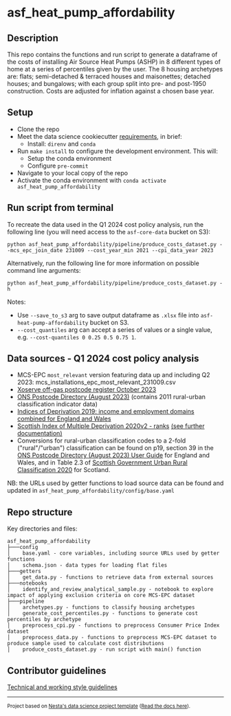 # asf_heat_pump_affordability

## Description

This repo contains the functions and run script to generate a dataframe of the costs of installing Air Source Heat Pumps
(ASHP) in 8 different types of home at a series of percentiles given by the user. The 8 housing archetypes are: flats;
semi-detached & terraced houses and maisonettes; detached houses; and bungalows; with each group split into pre- and
post-1950 construction. Costs are adjusted for inflation against a chosen base year.

## Setup

- Clone the repo
- Meet the data science cookiecutter [requirements](http://nestauk.github.io/ds-cookiecutter/quickstart), in brief:
  - Install: `direnv` and `conda`
- Run `make install` to configure the development environment. This will:
  - Setup the conda environment
  - Configure `pre-commit`
- Navigate to your local copy of the repo
- Activate the conda environment with `conda activate asf_heat_pump_affordability`

## Run script from terminal

To recreate the data used in the Q1 2024 cost policy analysis, run the following line (you will need access to the `asf-core-data` bucket on S3):

`python asf_heat_pump_affordability/pipeline/produce_costs_dataset.py --mcs_epc_join_date 231009 --cost_year_min 2021 --cpi_data_year 2023`

Alternatively, run the following line for more information on possible command line arguments:

`python asf_heat_pump_affordability/pipeline/produce_costs_dataset.py -h`

Notes:

- Use `--save_to_s3` arg to save output dataframe as `.xlsx` file into `asf-heat-pump-affordability` bucket on S3.
- `--cost_quantiles` arg can accept a series of values or a single value, e.g. `--cost-quantiles 0 0.25 0.5 0.75 1`.

## Data sources - Q1 2024 cost policy analysis

- MCS-EPC `most_relevant` version featuring data up and including Q2 2023: mcs_installations_epc_most_relevant_231009.csv
- [Xoserve off-gas postcode register October 2023](https://www.xoserve.com/help-centre/supply-points-metering/supply-point-administration-spa/)
- [ONS Postcode Directory (August 2023)](https://geoportal.statistics.gov.uk/datasets/487a5ba62c8b4da08f01eb3c08e304f6/about) (contains 2011 rural-urban classification indicator data)
- [Indices of Deprivation 2019: income and employment domains combined for England and Wales](https://www.gov.uk/government/statistics/indices-of-deprivation-2019-income-and-employment-domains-combined-for-england-and-wales)
- [Scottish Index of Multiple Deprivation 2020v2 - ranks](https://www.gov.scot/publications/scottish-index-of-multiple-deprivation-2020v2-ranks/) [(see further documentation)](https://www.gov.scot/collections/scottish-index-of-multiple-deprivation-2020/)
- Conversions for rural-urban classification codes to a 2-fold ("rural"/"urban") classification can be found on p19, section 39 in the [ONS Postcode Directory (August 2023) User Guide](https://geoportal.statistics.gov.uk/datasets/a8db59f77e7542d092458426dbacfb90/about)
  for England and Wales, and in Table 2.3 of [Scottish Government Urban Rural Classification 2020](https://www.gov.scot/publications/scottish-government-urban-rural-classification-2020/pages/2/) for Scotland.

NB: the URLs used by getter functions to load source data can be found and updated in `asf_heat_pump_affordability/config/base.yaml`

## Repo structure

Key directories and files:

```
asf_heat_pump_affordability
├───config
│    base.yaml - core variables, including source URLs used by getter functions
│    schema.json - data types for loading flat files
├───getters
│    get_data.py - functions to retrieve data from external sources
├───notebooks
│    identify_and_review_analytical_sample.py - notebook to explore impact of applying exclusion criteria on core MCS-EPC dataset
├───pipeline
│    archetypes.py - functions to classify housing archetypes
│    generate_cost_percentiles.py - functions to generate cost percentiles by archetype
│    preprocess_cpi.py - functions to preprocess Consumer Price Index dataset
│    preprocess_data.py - functions to preprocess MCS-EPC dataset to produce sample used to calculate cost distributions
│    produce_costs_dataset.py - run script with main() function
```

## Contributor guidelines

[Technical and working style guidelines](https://github.com/nestauk/ds-cookiecutter/blob/master/GUIDELINES.md)

---

<small><p>Project based on <a target="_blank" href="https://github.com/nestauk/ds-cookiecutter">Nesta's data science project template</a>
(<a href="http://nestauk.github.io/ds-cookiecutter">Read the docs here</a>).
</small>
